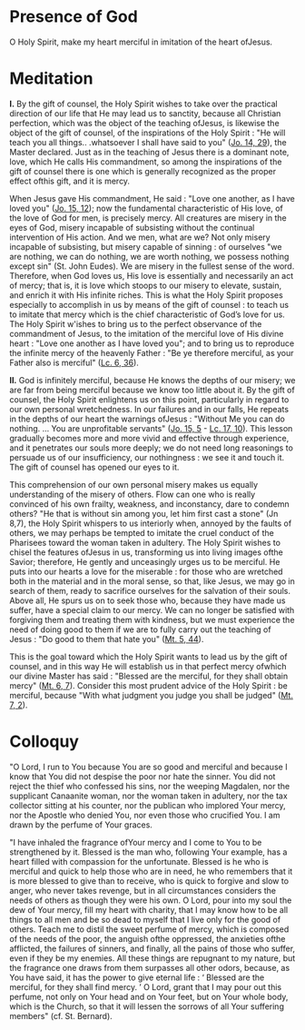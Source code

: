 # Presence of God

O Holy Spirit, make my heart merciful in imitation of the heart ofJesus.

# Meditation

**I.** By the gift of counsel, the Holy Spirit wishes to take over the practical direction of our life that He may lead us to sanctity, because all Christian perfection, which was the object of the teaching ofJesus, is likewise the object of the gift of counsel, of the inspirations of the Holy Spirit : "He will teach you all things.. .whatsoever I shall have said to you" ([Jo. 14, 29](https://vulgata.online/bible/Jo.14?ed=DR2&vfn=DR2.Jo.14.29:vs)), the Master declared. Just as in the teaching of Jesus there is a dominant note, love, which He calls His commandment, so among the inspirations of the gift of counsel there is one which is generally recognized as the proper effect ofthis gift, and it is mercy.

When Jesus gave His commandment, He said : "Love one another, as I have loved you" ([Jo. 15, 12](https://vulgata.online/bible/Jo.15?ed=DR2&vfn=DR2.Jo.15.12:vs)); now the fundamental characteristic of His love, of the love of God for men, is precisely mercy. All creatures are misery in the eyes of God, misery incapable of subsisting without the continual intervention of His action. And we men, what are we? Not only misery incapable of subsisting, but misery capable of sinning : of ourselves "we are nothing, we can do nothing, we are worth nothing, we possess nothing except sin" (St. John Eudes). We are misery in the fullest sense of the word. Therefore, when God loves us, His love is essentially and necessarily an act of mercy; that is, it is love which stoops to our misery to elevate, sustain, and enrich it with His infinite riches. This is what the Holy Spirit proposes especially to accomplish in us by means of the gift of counsel : to teach us to imitate that mercy which is the chief characteristic of God’s love for us. The Holy Spirit w'ishes to bring us to the perfect observance of the commandment of Jesus, to the imitation of the merciful love of His divine heart : "Love one another as I have loved you"; and to bring us to reproduce the infinite mercy of the heavenly Father : "Be ye therefore merciful, as your Father also is merciful" ([Lc. 6, 36](https://vulgata.online/bible/Lc.6?ed=DR2&vfn=DR2.Lc.6.36:vs)).

**II.** God is infinitely merciful, because He knows the depths of our misery; we are far from being merciful because we know too little about it. By the gift of counsel, the Holy Spirit enlightens us on this point, particularly in regard to our own personal wretchedness. In our failures and in our falls, He repeats in the depths of our heart the warnings ofJesus : "Without Me you can do nothing. ... You are unprofitable servants" ([Jo. 15, 5](https://vulgata.online/bible/Jo.15?ed=DR2&vfn=DR2.Jo.15.5:vs) - [Lc. 17, 10](https://vulgata.online/bible/Lc.17?ed=DR2&vfn=DR2.Lc.17.10:vs)). This lesson gradually becomes more and more vivid and effective through experience, and it penetrates our souls more deeply; we do not need long reasonings to persuade us of our insufficiency, our nothingness : we see it and touch it. The gift of counsel has opened our eyes to it.

This comprehension of our own personal misery makes us equally understanding of the misery of others. Flow can one who is really convinced of his own frailty, weakness, and inconstancy, dare to condemn others? "He that is without sin among you, let him first cast a stone" (Jn 8,7), the Holy Spirit whispers to us interiorly when, annoyed by the faults of others, we may perhaps be tempted to imitate the cruel conduct of the Pharisees toward the woman taken in adultery. The Holy Spirit wishes to chisel the features ofJesus in us, transforming us into living images ofthe Savior; therefore, He gently and unceasingly urges us to be merciful. He puts into our hearts a love for the miserable : for those who are wretched both in the material and in the moral sense, so that, like Jesus, we may go in search of them, ready to sacrifice ourselves for the salvation of their souls. Above all, He spurs us on to seek those who, because they have made us suffer, have a special claim to our mercy. We can no longer be satisfied with forgiving them and treating them with kindness, but we must experience the need of doing good to them if we are to fully carry out the teaching of Jesus : "Do good to them that hate you" ([Mt. 5, 44](https://vulgata.online/bible/Mt.5?ed=DR2&vfn=DR2.Mt.5.44:vs)).

This is the goal toward which the Holy Spirit wants to lead us by the gift of counsel, and in this way He will establish us in that perfect mercy ofwhich our divine Master has said : "Blessed are the merciful, for they shall obtain mercy" ([Mt. 6, 7](https://vulgata.online/bible/Mt.6?ed=DR2&vfn=DR2.Mt.6.7:vs)). Consider this most prudent advice of the Holy Spirit : be merciful, because "With what judgment you judge you shall be judged" ([Mt. 7, 2](https://vulgata.online/bible/Mt.7?ed=DR2&vfn=DR2.Mt.7.2:vs)).

# Colloquy

"O Lord, I run to You because You are so good and merciful and because I know that You did not despise the poor nor hate the sinner. You did not reject the thief who confessed his sins, nor the weeping Magdalen, nor the supplicant Canaanite woman, nor the woman taken in adultery, nor the tax collector sitting at his counter, nor the publican who implored Your mercy, nor the Apostle who denied You, nor even those who crucified You. I am drawn by the perfume of Your graces.

"I have inhaled the fragrance ofYour mercy and I come to You to be strengthened by it. Blessed is the man who, following Your example, has a heart filled with compassion for the unfortunate. Blessed is he who is merciful and quick to help those who are in need, he who remembers that it is more blessed to give than to receive, who is quick to forgive and slow to anger, who never takes revenge, but in all circumstances considers the needs of others as though they were his own. O Lord, pour into my soul the dew of Your mercy, fill my heart with charity, that I may know how to be all things to all men and be so dead to myself that I live only for the good of others. Teach me to distil the sweet perfume of mercy, which is composed of the needs of the poor, the anguish ofthe oppressed, the anxieties ofthe afflicted, the failures of sinners, and finally, all the pains of those who suffer, even if they be my enemies. All these things are repugnant to my nature, but the fragrance one draws from them surpasses all other odors, because, as You have said, it has the power to give eternal life : ‘ Blessed are the merciful, for they shall find mercy. ’ O Lord, grant that I may pour out this perfume, not only on Your head and on Your feet, but on Your whole body, which is the Church, so that it will lessen the sorrows of all Your suffering members" (cf. St. Bernard).
